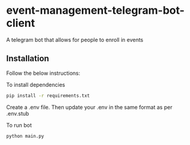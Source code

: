 # event-management-telegram-bot-client

A telegram bot that allows for people to enroll in events
## Installation

Follow the below instructions:

To install dependencies

```bash
pip install -r requirements.txt
```

Create a .env file.
Then update your .env in the same format as per .env.stub

To run bot

```bash
python main.py
```